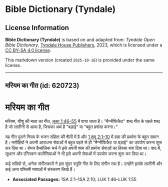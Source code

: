 # Bible Dictionary (Tyndale)

## License Information

**Bible Dictionary (Tyndale)** is based on and adapted from: _Tyndale Open Bible Dictionary_, [Tyndale House Publishers](https://tyndaleopenresources.com/), 2023, which is licensed under a [CC BY-SA 4.0 license](https://creativecommons.org/licenses/by-sa/4.0/legalcode.en).

This markdown version (created `2025-10-16`) is provided under the same license.



--------------------------------

## मरियम का गीत (id: 620723)

मरियम का गीत
============

मरियम, यीशु की माता का गीत, [लूका 1:46–55](https://ref.ly/Luke1:46-Luke1:55) में पाया जाता है। "मैग्नीफिकैट" शब्द गीत के पहले शब्द है जो लातीनी से आया है, जिसका अर्थ है "बड़ाई" या "बहुत प्रशंसा करना।"

यह गीत पुराने नियम के भजन संहिता की शैली में है और [1 शमू 2:1–10](https://ref.ly/1Sam2:1-1Sam2:10) में हन्ना की प्रार्थना के बहुत समान है। मसीहियों ने अपनी आराधना सेवाओं में बहुत पहले से ही "मैग्नीफिकैट या बड़ाई" का उपयोग करना शुरू कर दिया था। रोमन कैथोलिक चर्च ने इसे अपनी शाम की प्रार्थना सेवाओं का हिस्सा बना दिया था। बाद में, लूथरन और एंग्लिकन कलीसियाओं ने भी इसे अपनी सेवाओं में उपयोग करना शुरू कर दिया था।

कई सदियों से, अनेक संगीतकारों ने इस सुंदर स्तुति गीत के लिए संगीत रचा है। उन्होंने इसके लातीनी और कई अन्य पश्चिमी भाषाओं में संस्करण लिखे हैं।

* **Associated Passages:** 1SA 2:1–1SA 2:10; LUK 1:46–LUK 1:55

